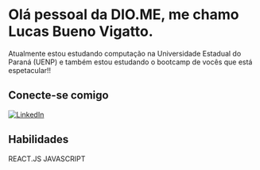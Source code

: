 # Olá pessoal da DIO.ME, me chamo Lucas Bueno Vigatto.

Atualmente estou estudando computação na Universidade Estadual do Paraná (UENP) e também estou estudando o bootcamp de vocês que está espetacular!!

## Conecte-se comigo

[![LinkedIn](https://img.shields.io/badge/LinkedIn-000?style=for-the-badge&logo=linkedin&logoColor=0E76A8)](https://www.linkedin.com/in/lucasbuenovgtt/)

## Habilidades

REACT.JS
JAVASCRIPT
